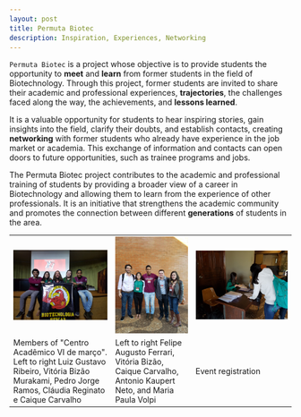 ```yaml
---
layout: post
title: Permuta Biotec
description: Inspiration, Experiences, Networking
---
```


`Permuta Biotec` is a project whose objective is to provide students the opportunity to **meet** and **learn** from former students in the field of Biotechnology. Through this project, former students are invited to share their academic and professional experiences, **trajectories**, the challenges faced along the way, the achievements, and **lessons learned**.

It is a valuable opportunity for students to hear inspiring stories, gain insights into the field, clarify their doubts, and establish contacts, creating **networking** with former students who already have experience in the job market or academia. This exchange of information and contacts can open doors to future opportunities, such as trainee programs and jobs.

The Permuta Biotec project contributes to the academic and professional training of students by providing a broader view of a career in Biotechnology and allowing them to learn from the experience of other professionals. It is an initiative that strengthens the academic community and promotes the connection between different **generations** of students in the area.


|     |     |     |
|-----|-----|-----|
|![CA members](/assets/images/permuta1.jpg "CA members")|![CA members](/assets/images/permuta2.jpg "CA members")|![CA members](/assets/images/permuta3.jpg "CA members")|
|Members of "Centro Acadêmico VI de março". Left to right Luiz Gustavo Ribeiro, Vitória Bizão Murakami, Pedro Jorge Ramos, Cláudia Reginato e Caique Carvalho|Left to right Felipe Augusto Ferrari, Vitória Bizão, Caique Carvalho, Antonio Kaupert Neto, and Maria Paula Volpi|Event registration|